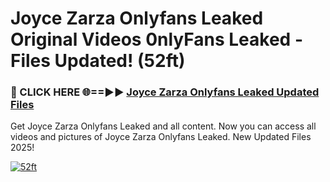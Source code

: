 # Joyce Zarza Onlyfans Leaked Original Videos 0nlyFans Leaked - Files Updated! (52ft)

<h3>🔴 CLICK HERE 🌐==►► <a href="https://tinyurl.com/3hn5wdd3" rel="nofollow">Joyce Zarza Onlyfans Leaked Updated Files</a></h3>

Get Joyce Zarza Onlyfans Leaked and all content. Now you can access all videos and pictures of Joyce Zarza Onlyfans Leaked. New Updated Files 2025!

[![52ft](https://i.imgur.com/4HnBqBT.gif)](https://tinyurl.com/3hn5wdd3)
